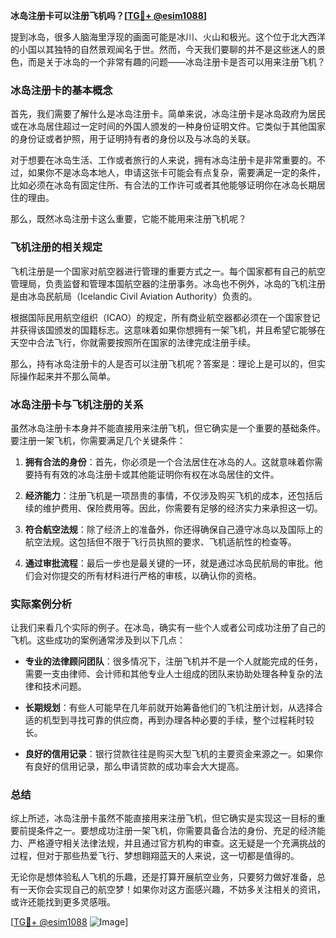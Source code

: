 **冰岛注册卡可以注册飞机吗？[[TG💪+ @esim1088](https://t.me/s/esim1088)]**

提到冰岛，很多人脑海里浮现的画面可能是冰川、火山和极光。这个位于北大西洋的小国以其独特的自然景观闻名于世。然而，今天我们要聊的并不是这些迷人的景色，而是关于冰岛的一个非常有趣的问题——冰岛注册卡是否可以用来注册飞机？

### 冰岛注册卡的基本概念

首先，我们需要了解什么是冰岛注册卡。简单来说，冰岛注册卡是冰岛政府为居民或在冰岛居住超过一定时间的外国人颁发的一种身份证明文件。它类似于其他国家的身份证或者护照，用于证明持有者的身份以及与冰岛的关联。

对于想要在冰岛生活、工作或者旅行的人来说，拥有冰岛注册卡是非常重要的。不过，如果你不是冰岛本地人，申请这张卡可能会有点复杂，需要满足一定的条件，比如必须在冰岛有固定住所、有合法的工作许可或者其他能够证明你在冰岛长期居住的理由。

那么，既然冰岛注册卡这么重要，它能不能用来注册飞机呢？

### 飞机注册的相关规定

飞机注册是一个国家对航空器进行管理的重要方式之一。每个国家都有自己的航空管理局，负责监督和管理本国航空器的注册事务。冰岛也不例外，冰岛的飞机注册是由冰岛民航局（Icelandic Civil Aviation Authority）负责的。

根据国际民用航空组织（ICAO）的规定，所有商业航空器都必须在一个国家登记并获得该国颁发的国籍标志。这意味着如果你想拥有一架飞机，并且希望它能够在天空中合法飞行，你就需要按照所在国家的法律完成注册手续。

那么，持有冰岛注册卡的人是否可以注册飞机呢？答案是：理论上是可以的，但实际操作起来并不那么简单。

### 冰岛注册卡与飞机注册的关系

虽然冰岛注册卡本身并不能直接用来注册飞机，但它确实是一个重要的基础条件。要注册一架飞机，你需要满足几个关键条件：

1. **拥有合法的身份**：首先，你必须是一个合法居住在冰岛的人。这就意味着你需要持有有效的冰岛注册卡或其他能证明你有权在冰岛居住的文件。
   
2. **经济能力**：注册飞机是一项昂贵的事情，不仅涉及购买飞机的成本，还包括后续的维护费用、保险费用等。因此，你需要有足够的经济实力来承担这一切。

3. **符合航空法规**：除了经济上的准备外，你还得确保自己遵守冰岛以及国际上的航空法规。这包括但不限于飞行员执照的要求、飞机适航性的检查等。

4. **通过审批流程**：最后一步也是最关键的一环，就是通过冰岛民航局的审批。他们会对你提交的所有材料进行严格的审核，以确认你的资格。

### 实际案例分析

让我们来看几个实际的例子。在冰岛，确实有一些个人或者公司成功注册了自己的飞机。这些成功的案例通常涉及到以下几点：

- **专业的法律顾问团队**：很多情况下，注册飞机并不是一个人就能完成的任务，需要一支由律师、会计师和其他专业人士组成的团队来协助处理各种复杂的法律和技术问题。
  
- **长期规划**：有些人可能早在几年前就开始筹备他们的飞机注册计划，从选择合适的机型到寻找可靠的供应商，再到办理各种必要的手续，整个过程耗时较长。

- **良好的信用记录**：银行贷款往往是购买大型飞机的主要资金来源之一。如果你有良好的信用记录，那么申请贷款的成功率会大大提高。

### 总结

综上所述，冰岛注册卡虽然不能直接用来注册飞机，但它确实是实现这一目标的重要前提条件之一。要想成功注册一架飞机，你需要具备合法的身份、充足的经济能力、严格遵守相关法律法规，并且通过官方机构的审查。这无疑是一个充满挑战的过程，但对于那些热爱飞行、梦想翱翔蓝天的人来说，这一切都是值得的。

无论你是想体验私人飞机的乐趣，还是打算开展航空业务，只要努力做好准备，总有一天你会实现自己的航空梦！如果你对这方面感兴趣，不妨多关注相关的资讯，或许还能找到更多灵感哦。

[[TG💪+ @esim1088](https://t.me/s/esim1088) ![Image](https://i.postimg.cc/4NQfJmqS/Snipaste-2025-05-13-00-14-12.png)]